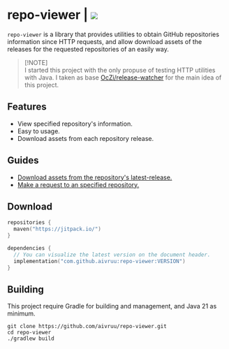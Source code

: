 # repo-viewer | [![](https://jitpack.io/v/aivruu/repo-viewer.svg)](https://jitpack.io/#aivruu/repo-viewer)

`repo-viewer` is a library that provides utilities to obtain GitHub repositories information since HTTP requests, and allow download assets of the releases for the requested repositories of an easily way.

> [!NOTE]\
> I started this project with the only propuse of testing HTTP utilities with Java. I taken as base [OcZi/release-watcher](https://github.com/OcZi/release-watcher) for the main idea of this project.

## Features
* View specified repository's information.
* Easy to usage.
* Download assets from each repository release.

## Guides
* [Download assets from the repository's latest-release.](https://github.com/aivruu/repo-viewer/blob/main/docs/download-assets-guide.md)
* [Make a request to an specified repository.](https://github.com/aivruu/repo-viewer/blob/main/docs/make-request-guide.md)

## Download
```kotlin
repositories {
  maven("https://jitpack.io/")
}

dependencies {
  // You can visualize the latest version on the document header.
  implementation("com.github.aivruu:repo-viewer:VERSION")
}
```

## Building
This project require Gradle for building and management, and Java 21 as minimum.
```
git clone https://github.com/aivruu/repo-viewer.git
cd repo-viewer
./gradlew build
```
